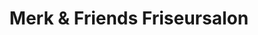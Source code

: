 ---
title: "Merk & Friends Friseursalon"
url: /schwabmuenchen/merk-und-friends-friseursalon/
shop: Friseur
---